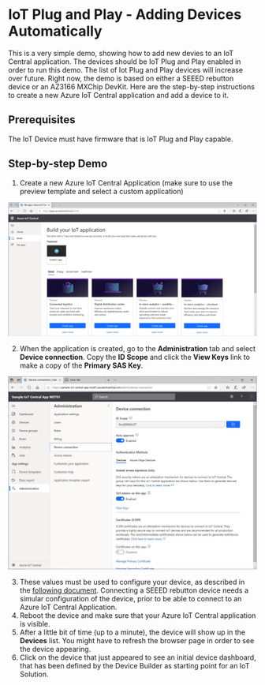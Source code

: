 # IoT Plug and Play - Adding Devices Automatically
This is a very simple demo, showing how to add new devies to an IoT Central application. The devices should be IoT Plug and Play enabled in order to run this demo. The list of Iot Plug and Play devices will increase over future. Right now, the demo is based on either a SEEED rebutton device or an AZ3166 MXChip DevKit. Here are the step-by-step instructions to create a new Azure IoT Central application and add a device to it.
## Prerequisites
The IoT Device must have firmware that is IoT Plug and Play capable.
## Step-by-step Demo
1) Create a new Azure IoT Central Application (make sure to use the preview template and select a custom application)

![ScreenShot](../Images/Step1-CreatingTheApp.jpg)

2) When the application is created, go to the **Administration** tab and select **Device connection**. Copy the **ID Scope** and click the **View Keys** link to make a copy of the **Primary SAS Key**.

![ScreenShot](../Images/Step2-GettingDeviceConnectionInfo.jpg)

3) These values must be used to configure your device, as described in the [following document](https://docs.microsoft.com/en-us/azure/iot-central/preview/howto-connect-devkit). Connecting a SEEED rebutton device needs a simular configuration of the device, prior to be able to connect to an Azure IoT Central Application.
4) Reboot the device and make sure that your Azure IoT Central application is visible.
5) After a little bit of time (up to a minute), the device will show up in the **Devices** list. You might have to refresh the browser page in order to see the device appearing.
6) Click on the device that just appeared to see an initial device dashboard, that has been defined by the Device Builder as starting point for an IoT Solution.